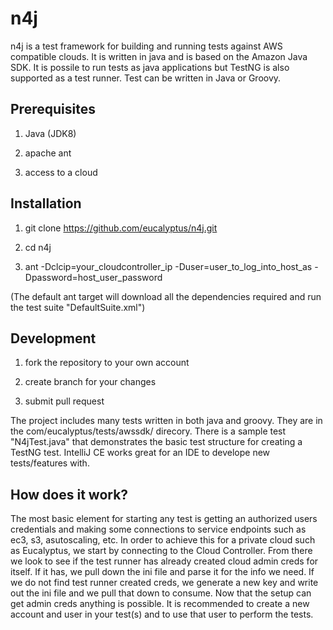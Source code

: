 # n4j
n4j is a test framework for building and running tests against AWS compatible clouds. It is written in java and is based on the Amazon Java SDK. It is possile to run tests as java applications but TestNG is also supported as a test runner. Test can be written in Java or Groovy.

Prerequisites
------
1. Java (JDK8)

2. apache ant

3. access to a cloud

Installation
------
1. git clone https://github.com/eucalyptus/n4j.git

2. cd n4j

3. ant -Dclcip=your_cloudcontroller_ip -Duser=user_to_log_into_host_as -Dpassword=host_user_password

(The default ant target will download all the dependencies required and run the test suite "DefaultSuite.xml")

Development
------
1. fork the repository to your own account

2. create branch for your changes

3. submit pull request

The project includes many tests written in both java and groovy. They are in the com/eucalyptus/tests/awssdk/ direcory. There is a sample test "N4jTest.java" that demonstrates the basic test structure for creating a TestNG test. IntelliJ CE works great for an IDE to develope new tests/features with.

How does it work?
------
The most basic element for starting any test is getting an authorized users credentials and making some connections to service endpoints such as ec3, s3, asutoscaling, etc. In order to achieve this for a private cloud such as Eucalyptus, we start by connecting to the Cloud Controller. From there we look to see if the test runner has already created cloud admin creds for itself. If it has, we pull down the ini file and parse it for the info we need. If we do not find test runner created creds, we generate a new key and write out the ini file and we pull that down to consume. Now that the setup can get admin creds anything is possible. It is recommended to create a new account and user in your test(s) and to use that user to perform the tests.
